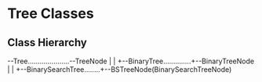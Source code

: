 # Tree Classes

## Class Hierarchy

  --Tree.....................--TreeNode
    |                          |
    +--BinaryTree..............+--BinaryTreeNode
       |                          |
       +--BinarySearchTree........+--BSTreeNode(BinarySearchTreeNode)

